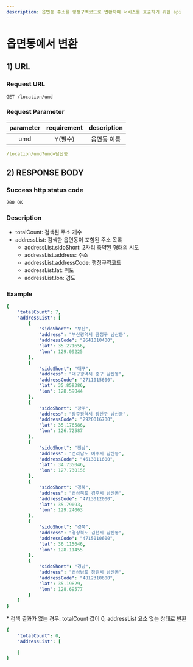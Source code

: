 ```yaml
---
description: 읍면동 주소를 행정구역코드로 변환하여 서비스를 호출하기 위한 api
---
```


# 읍면동에서 변환

## 1\) URL

### Request URL

```text
GET /location/umd
```

### Request Parameter

| parameter | requirement | description |
| :---: | :---: | :---: |
| umd | Y\(필수\) | 읍면동 이름 |

```yaml
/location/umd?umd=남산동
```

## 2\) RESPONSE BODY

### Success http status code

`200 OK`

### Description

- totalCount: 검색된 주소 개수
- addressList: 검색한 읍면동이 포함된 주소 목록
  - addressList.sidoShort: 2자리 축약된 형태의 시도
  - addressList.address: 주소
  - addressList.addressCode: 행정구역코드
  - addressList.lat: 위도
  - addressList.lon: 경도

### Example

```yaml
{
    "totalCount": 7,
    "addressList": [
        {
            "sidoShort": "부산",
            "address": "부산광역시 금정구 남산동",
            "addressCode": "2641010400",
            "lat": 35.271656,
            "lon": 129.09225
        },
        {
            "sidoShort": "대구",
            "address": "대구광역시 중구 남산동",
            "addressCode": "2711015600",
            "lat": 35.859386,
            "lon": 128.59044
        },
        {
            "sidoShort": "광주",
            "address": "광주광역시 광산구 남산동",
            "addressCode": "2920016700",
            "lat": 35.176586,
            "lon": 126.72587
        },
        {
            "sidoShort": "전남",
            "address": "전라남도 여수시 남산동",
            "addressCode": "4613011600",
            "lat": 34.735046,
            "lon": 127.730156
        },
        {
            "sidoShort": "경북",
            "address": "경상북도 경주시 남산동",
            "addressCode": "4713012000",
            "lat": 35.79093,
            "lon": 129.24063
        },
        {
            "sidoShort": "경북",
            "address": "경상북도 김천시 남산동",
            "addressCode": "4715010600",
            "lat": 36.115646,
            "lon": 128.11455
        },
        {
            "sidoShort": "경남",
            "address": "경상남도 창원시 남산동",
            "addressCode": "4812310600",
            "lat": 35.19829,
            "lon": 128.69577
        }
    ]
}
```

\* 검색 결과가 없는 경우: totalCount 값이 0, addressList 요소 없는 상태로 반환

```yaml
{
    "totalCount": 0,
    "addressList": [

    ]
}
```

